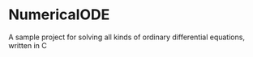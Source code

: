 # NumericalODE
A sample project for solving all kinds of ordinary differential equations, written in C
